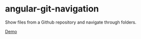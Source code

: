 angular-git-navigation
======================

Show files from a Github repository and navigate through folders.

[Demo](http://leog.github.io/angular-git-navigation/)

